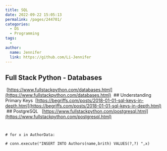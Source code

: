 ```yaml
---
title: SQL
date: 2022-09-22 15:05:13
permalink: /pages/244701/
categories:
  - DS
  - Programming
tags:
  - 
author: 
  name: Jennifer
  link: https://github.com/Li-Jennifer
---
```


## Full Stack Python - Databases
 [https://www.fullstackpython.com/databases.html](https://www.fullstackpython.com/databases.html)
 ## Understanding Primary Keys
 [https://begriffs.com/posts/2018-01-01-sql-keys-in-depth.html](https://begriffs.com/posts/2018-01-01-sql-keys-in-depth.html)
 ## PostgreSQL
  [https://www.fullstackpython.com/postgresql.html](https://www.fullstackpython.com/postgresql.html)
```
  

# for x in AuthorData:

# conn.execute("INSERT INTO Authors(name,brith) VALUES(?,?) ",x)
```